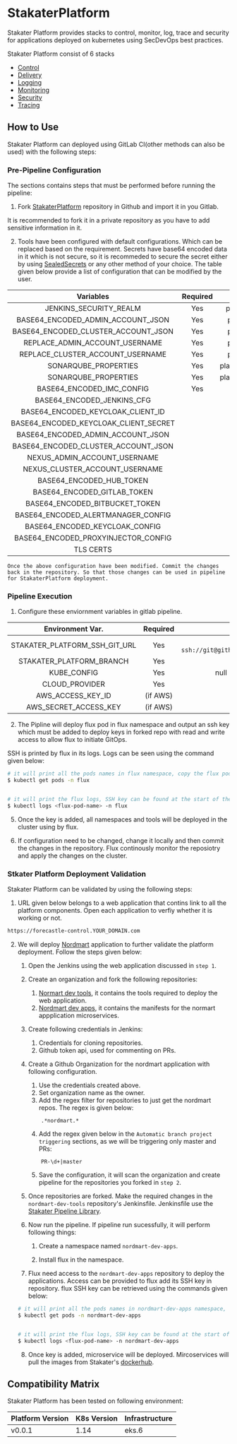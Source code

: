 # StakaterPlatform

Stakater Platform provides stacks to control, monitor, log, trace and security for applications deployed on kubernetes using SecDevOps best practices.

Stakater Platform consist of 6 stacks

- [Control](./control)
- [Delivery](./delivery)
- [Logging](./logging)
- [Monitoring](./monitoring)
- [Security](./security)
- [Tracing](./tracing)

## How to Use

Stakater Platform can deployed using GitLab CI(other methods can also be used) with the following steps:

### Pre-Pipeline Configuration
The sections contains steps that must be performed before running the pipeline:

1. Fork [StakaterPlatform](https://github.com/stakater/StakaterPlatform) repository in Github and import it in you Gitlab.

It is recommended to fork it in a private repository as you have to add sensitive information in it.

2. Tools have been configured with default configurations. Which can be replaced based on the requirement. Secrets have base64 encoded data in it which is not secure, so it is recommeded to secure the secret either by using [SealedSecrets](https://playbook.stakater.com/content/stacks/control/stakaterplatform.html#SealedSecrets) or any other method of your choice. The table given below provide a list of configuration that can be modified by the user.

| Variables                           | Required  |  File Path          |
| :---------------------------------: | :-------: | :------------------:|
| JENKINS_SECURITY_REALM              |    Yes    |   platform/delivery/jenkins.yaml  |
| BASE64_ENCODED_ADMIN_ACCOUNT_JSON   |    Yes    |   platform/delivery/nexus.yaml |
| BASE64_ENCODED_CLUSTER_ACCOUNT_JSON |    Yes    |   platform/delivery/nexus.yaml  |
| REPLACE_ADMIN_ACCOUNT_USERNAME      |    Yes    |   platform/delivery/nexus.yaml  |
| REPLACE_CLUSTER_ACCOUNT_USERNAME    |    Yes    |   platform/delivery/nexus.yaml |
| SONARQUBE_PROPERTIES                |    Yes    |   platform/delivery/sonarqube.yaml  |
| SONARQUBE_PROPERTIES                |    Yes    |   platform/delivery/sonarqube.yaml  |
| BASE64_ENCODED_IMC_CONFIG           |    Yes    |   |
| BASE64_ENCODED_JENKINS_CFG          | 
| BASE64_ENCODED_KEYCLOAK_CLIENT_ID   |
| BASE64_ENCODED_KEYCLOAK_CLIENT_SECRET |
| BASE64_ENCODED_ADMIN_ACCOUNT_JSON   |
| BASE64_ENCODED_CLUSTER_ACCOUNT_JSON |
| NEXUS_ADMIN_ACCOUNT_USERNAME        | 
| NEXUS_CLUSTER_ACCOUNT_USERNAME      |
| BASE64_ENCODED_HUB_TOKEN            |
| BASE64_ENCODED_GITLAB_TOKEN         |
| BASE64_ENCODED_BITBUCKET_TOKEN      |
| BASE64_ENCODED_ALERTMANAGER_CONFIG  |
| BASE64_ENCODED_KEYCLOAK_CONFIG      |
| BASE64_ENCODED_PROXYINJECTOR_CONFIG |
| TLS CERTS                           |


    Once the above configuration have been modified. Commit the changes back in the repository. So that those changes can be used in pipeline for StakaterPlatform deployment.

### Pipeline Execution

1. Configure these enviornment variables in gitlab pipeline.  

| Environment Var.               | Required  |   Default Value   |
| :----------------------------: | :-------: | :----------------:|
| STAKATER_PLATFORM_SSH_GIT_URL  |    Yes    |   null (e.g. `ssh://git@github.com/stakater/StakaterPlatform.git`) |
| STAKATER_PLATFORM_BRANCH       |    Yes    |   master  |
| KUBE_CONFIG                    |    Yes    |   null (Base64 encoded kubeconfig)    |
| CLOUD_PROVIDER                 |    Yes    |   aws             |
| AWS_ACCESS_KEY_ID              |  (if AWS) |   null            |
| AWS_SECRET_ACCESS_KEY          |  (if AWS) |   null            |

2. The Pipline will deploy flux pod in flux namespace and output an ssh key which must be added to deploy keys in forked repo with read and write access to allow flux to initiate GitOps.

SSH is printed by flux in its logs. Logs can be seen using the command given below:

```bash
# it will print all the pods names in flux namespace, copy the flux pod name and used it in the next command
$ kubectl get pods -n flux


# it will print the flux logs, SSH key can be found at the start of the logs
$ kubectl logs <flux-pod-name> -n flux
```

5. Once the key is added, all namespaces and tools will be deployed in the cluster using by flux. 

6. If configuration need to be changed, change it locally and then commit the changes in the repository. Flux continously monitor the reposiotry and apply the changes on the cluster.

### Stkater Platform Deployment Validation

Stakater Platform can be validated by using the following steps:

1. URL given below belongs to a web application that contins link to all the platform components. Open each application to verfiy whether it is working or not.

```bash
https://forecastle-control.YOUR_DOMAIN.com
```

2. We will deploy [Nordmart](/content/workshop/nordmart-intro) application to further validate the platform deployment. Follow the steps given below:

    1. Open the Jenkins using the web application discussed in `step 1`.
    
    2. Create an organization and fork the following repositories:

        1. [Normart dev tools](https://github.com/stakater-lab/nordmart-dev-tools), it contains the tools required to deploy the web application.
        2. [Nordmart dev apps](https://github.com/stakater-lab/nordmart-dev-apps), it contains the manifests for the normart appplication microservices.

    3. Create following credentials in Jenkins:

        1. Credentials for cloning repositories.
        2. Github token api, used for commenting on PRs.

    4. Create a Github Organization for the nordmart application with following configuration.

        1. Use the credentials created above.
        2. Set organization name as the owner.
        3. Add the regex filter for repositories to just get the nordmart repos. The regex is given below:
        ```
            .*nordmart.*
        ```
        4. Add the regex given below in the `Automatic branch project triggering` sections, as we will be triggering only master and PRs:
        ```
            PR-\d+|master
        ```
        5. Save the configuration, it will scan the organization and create pipeline for the repositories you forked in `step 2`.

    5. Once repositories are forked. Make the required changes in the `nordmart-dev-tools` repository's Jenkinsfile. Jenkinsfile use the [Stakater Pipeline Library](https://github.com/stakater/stakater-pipeline-library).

    6. Now run the pipeline. If pipeline run sucessfully, it will perform following things:
        
        1. Create a namespace named `nordmart-dev-apps`.
        
        2. Install flux in the namespace.

    7. Flux need access to the `nordmart-dev-apps` repository to deploy the applications. Access can be provided to flux add its SSH key in repository. flux SSH key can be retrieved using the commands given below:
    ```bash
    # it will print all the pods names in nordmart-dev-apps namespace, copy the flux pod name and used it in the next command
    $ kubectl get pods -n nordmart-dev-apps


    # it will print the flux logs, SSH key can be found at the start of the logs
    $ kubectl logs <flux-pod-name> -n nordmart-dev-apps
    ```
    
    8. Once key is added, microservice will be deployed. Mircoservices will pull the images from Stakater's [dockerhub](https://hub.docker.com/u/stakater/).


## Compatibility Matrix

Stakater Platform has been tested on following environment:

| Platform Version| K8s Version  | Infrastructure |
|---|---|---|
| v0.0.1 | 1.14 | eks.6 |

